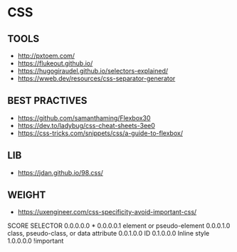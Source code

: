 # CSS

## TOOLS 
- http://pxtoem.com/
- https://flukeout.github.io/
- https://hugogiraudel.github.io/selectors-explained/
- https://wweb.dev/resources/css-separator-generator

## BEST PRACTIVES
- https://github.com/samanthaming/Flexbox30
- https://dev.to/ladybug/css-cheat-sheets-3ee0
- https://css-tricks.com/snippets/css/a-guide-to-flexbox/

## LIB
- https://jdan.github.io/98.css/


## WEIGHT
- https://uxengineer.com/css-specificity-avoid-important-css/

SCORE	SELECTOR
0.0.0.0.0	*
0.0.0.0.1	element or pseudo-element
0.0.0.1.0	class, pseudo-class, or data attribute
0.0.1.0.0	ID
0.1.0.0.0	Inline style
1.0.0.0.0	!important